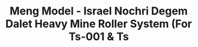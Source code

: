---
layout: product
title: "Meng Model - Israel Nochri Degem Dalet Heavy Mine Roller System (For Ts-001 & Ts"
price: "2200" 
desc: "N/A"
img_path: "/assets/img/MM-SPS-021.jpg"
brand: "N/A"
available: false
special_offer: false
new: false
soon: false
cat: "010000"
subcat: "011000"
subsubcat: "0N/A"
sifra: "MM-SPS-021"
---